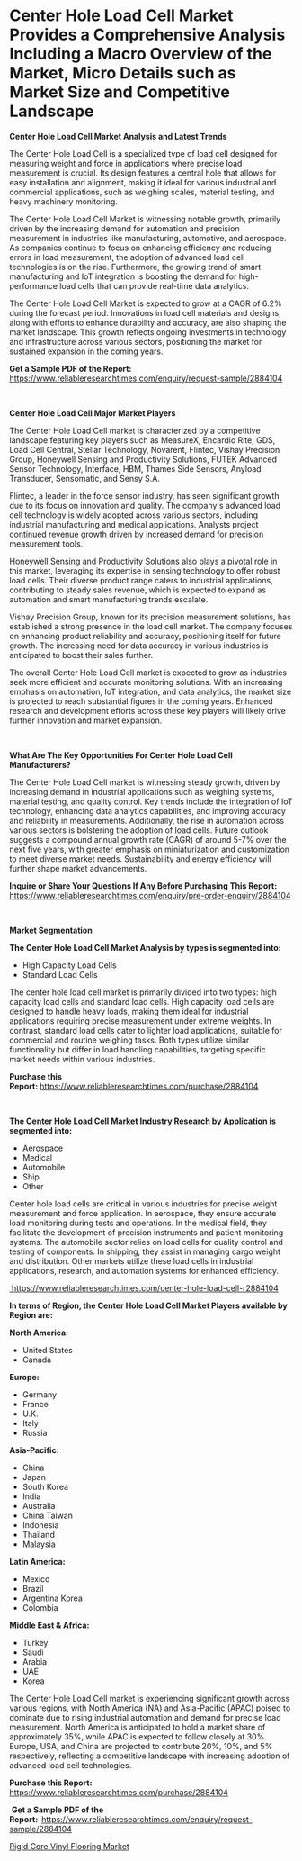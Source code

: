 <p><h1>Center Hole Load Cell Market Provides a Comprehensive Analysis Including a Macro Overview of the Market, Micro Details such as Market Size and Competitive Landscape</h1></p><p><strong>Center Hole Load Cell Market Analysis and Latest Trends</strong></p>
<p><p>The Center Hole Load Cell is a specialized type of load cell designed for measuring weight and force in applications where precise load measurement is crucial. Its design features a central hole that allows for easy installation and alignment, making it ideal for various industrial and commercial applications, such as weighing scales, material testing, and heavy machinery monitoring.</p><p>The Center Hole Load Cell Market is witnessing notable growth, primarily driven by the increasing demand for automation and precision measurement in industries like manufacturing, automotive, and aerospace. As companies continue to focus on enhancing efficiency and reducing errors in load measurement, the adoption of advanced load cell technologies is on the rise. Furthermore, the growing trend of smart manufacturing and IoT integration is boosting the demand for high-performance load cells that can provide real-time data analytics.</p><p>The Center Hole Load Cell Market is expected to grow at a CAGR of 6.2% during the forecast period. Innovations in load cell materials and designs, along with efforts to enhance durability and accuracy, are also shaping the market landscape. This growth reflects ongoing investments in technology and infrastructure across various sectors, positioning the market for sustained expansion in the coming years.</p></p>
<p><strong>Get a Sample PDF of the Report:&nbsp;</strong> <a href="https://www.reliableresearchtimes.com/enquiry/request-sample/2884104?utm_campaign=2009&utm_medium=2&utm_source=Github&utm_content=ia&utm_term=13032025&utm_id=center-hole-load-cell">https://www.reliableresearchtimes.com/enquiry/request-sample/2884104</a></p>
<p>&nbsp;</p>
<p><strong>Center Hole Load Cell Major Market Players</strong></p>
<p><p>The Center Hole Load Cell market is characterized by a competitive landscape featuring key players such as MeasureX, Encardio Rite, GDS, Load Cell Central, Stellar Technology, Novarent, Flintec, Vishay Precision Group, Honeywell Sensing and Productivity Solutions, FUTEK Advanced Sensor Technology, Interface, HBM, Thames Side Sensors, Anyload Transducer, Sensomatic, and Sensy S.A. </p><p>Flintec, a leader in the force sensor industry, has seen significant growth due to its focus on innovation and quality. The company's advanced load cell technology is widely adopted across various sectors, including industrial manufacturing and medical applications. Analysts project continued revenue growth driven by increased demand for precision measurement tools.</p><p>Honeywell Sensing and Productivity Solutions also plays a pivotal role in this market, leveraging its expertise in sensing technology to offer robust load cells. Their diverse product range caters to industrial applications, contributing to steady sales revenue, which is expected to expand as automation and smart manufacturing trends escalate.</p><p>Vishay Precision Group, known for its precision measurement solutions, has established a strong presence in the load cell market. The company focuses on enhancing product reliability and accuracy, positioning itself for future growth. The increasing need for data accuracy in various industries is anticipated to boost their sales further.</p><p>The overall Center Hole Load Cell market is expected to grow as industries seek more efficient and accurate monitoring solutions. With an increasing emphasis on automation, IoT integration, and data analytics, the market size is projected to reach substantial figures in the coming years. Enhanced research and development efforts across these key players will likely drive further innovation and market expansion.</p></p>
<p>&nbsp;</p>
<p><strong>What Are The Key Opportunities For Center Hole Load Cell Manufacturers?</strong></p>
<p><p>The Center Hole Load Cell market is witnessing steady growth, driven by increasing demand in industrial applications such as weighing systems, material testing, and quality control. Key trends include the integration of IoT technology, enhancing data analytics capabilities, and improving accuracy and reliability in measurements. Additionally, the rise in automation across various sectors is bolstering the adoption of load cells. Future outlook suggests a compound annual growth rate (CAGR) of around 5-7% over the next five years, with greater emphasis on miniaturization and customization to meet diverse market needs. Sustainability and energy efficiency will further shape market advancements.</p></p>
<p><strong>Inquire or Share Your Questions If Any Before Purchasing This Report:</strong> <a href="https://www.reliableresearchtimes.com/enquiry/pre-order-enquiry/2884104?utm_campaign=2009&utm_medium=2&utm_source=Github&utm_content=ia&utm_term=13032025&utm_id=center-hole-load-cell">https://www.reliableresearchtimes.com/enquiry/pre-order-enquiry/2884104</a></p>
<p>&nbsp;</p>
<p><strong>Market Segmentation</strong></p>
<p><strong>The Center Hole Load Cell Market Analysis by types is segmented into:</strong></p>
<p><ul><li>High Capacity Load Cells</li><li>Standard Load Cells</li></ul></p>
<p><p>The center hole load cell market is primarily divided into two types: high capacity load cells and standard load cells. High capacity load cells are designed to handle heavy loads, making them ideal for industrial applications requiring precise measurement under extreme weights. In contrast, standard load cells cater to lighter load applications, suitable for commercial and routine weighing tasks. Both types utilize similar functionality but differ in load handling capabilities, targeting specific market needs within various industries.</p></p>
<p><strong>Purchase this Report:&nbsp;</strong><a href="https://www.reliableresearchtimes.com/purchase/2884104?utm_campaign=2009&utm_medium=2&utm_source=Github&utm_content=ia&utm_term=13032025&utm_id=center-hole-load-cell">https://www.reliableresearchtimes.com/purchase/2884104</a></p>
<p>&nbsp;</p>
<p><strong>The Center Hole Load Cell Market Industry Research by Application is segmented into:</strong></p>
<p><ul><li>Aerospace</li><li>Medical</li><li>Automobile</li><li>Ship</li><li>Other</li></ul></p>
<p><p>Center hole load cells are critical in various industries for precise weight measurement and force application. In aerospace, they ensure accurate load monitoring during tests and operations. In the medical field, they facilitate the development of precision instruments and patient monitoring systems. The automobile sector relies on load cells for quality control and testing of components. In shipping, they assist in managing cargo weight and distribution. Other markets utilize these load cells in industrial applications, research, and automation systems for enhanced efficiency.</p></p>
<p><a href="https://www.reliableresearchtimes.com/center-hole-load-cell-r2884104?utm_campaign=2009&utm_medium=2&utm_source=Github&utm_content=ia&utm_term=13032025&utm_id=center-hole-load-cell">&nbsp;https://www.reliableresearchtimes.com/center-hole-load-cell-r2884104</a></p>
<p><strong>In terms of Region, the Center Hole Load Cell Market Players available by Region are:</strong></p>
<p>
    <p> <strong> North America: </strong>
        <ul>
            <li>United States</li>
            <li>Canada</li>
        </ul>
        </p> 
    <p> <strong> Europe: </strong>
        <ul>
            <li>Germany</li>
            <li>France</li>
            <li>U.K.</li>
            <li>Italy</li>
            <li>Russia</li>
        </ul>
        </p> 
    <p> <strong> Asia-Pacific: </strong>
        <ul>
            <li>China</li>
            <li>Japan</li>
            <li>South Korea</li>
            <li>India</li>
            <li>Australia</li>
            <li>China Taiwan</li>
            <li>Indonesia</li>
            <li>Thailand</li>
            <li>Malaysia</li>
        </ul>
        </p> 
    <p> <strong> Latin America: </strong>
        <ul>
            <li>Mexico</li>
            <li>Brazil</li>
            <li>Argentina Korea</li>
            <li>Colombia</li>
        </ul>
        </p> 
    <p> <strong> Middle East & Africa: </strong>
        <ul>
            <li>Turkey</li>
            <li>Saudi</li>
            <li>Arabia</li>
            <li>UAE</li>
            <li>Korea</li>
        </ul>
    </p>
    </p>
<p><p>The Center Hole Load Cell market is experiencing significant growth across various regions, with North America (NA) and Asia-Pacific (APAC) poised to dominate due to rising industrial automation and demand for precise load measurement. North America is anticipated to hold a market share of approximately 35%, while APAC is expected to follow closely at 30%. Europe, USA, and China are projected to contribute 20%, 10%, and 5% respectively, reflecting a competitive landscape with increasing adoption of advanced load cell technologies.</p></p>
<p><strong>Purchase this Report: </strong><a href="https://www.reliableresearchtimes.com/purchase/2884104?utm_campaign=2009&utm_medium=2&utm_source=Github&utm_content=ia&utm_term=13032025&utm_id=center-hole-load-cell">https://www.reliableresearchtimes.com/purchase/2884104</a></p>
<p>&nbsp;<strong>Get a Sample PDF of the Report:&nbsp;&nbsp;</strong><a href="https://www.reliableresearchtimes.com/enquiry/request-sample/2884104?utm_campaign=2009&utm_medium=2&utm_source=Github&utm_content=ia&utm_term=13032025&utm_id=center-hole-load-cell">https://www.reliableresearchtimes.com/enquiry/request-sample/2884104</a></p>
<p><strong></strong></p>
<p><p><a href="https://github.com/hgf64gh/Market-Research-Report-List-1/blob/main/rigid-core-vinyl-flooring-market.md?utm_campaign=2009&utm_medium=2&utm_source=Github&utm_content=ia&utm_term=13032025&utm_id=center-hole-load-cell">Rigid Core Vinyl Flooring Market</a></p></p>